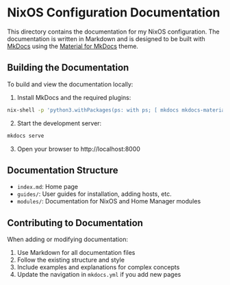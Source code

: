 # NixOS Configuration Documentation

This directory contains the documentation for my NixOS configuration. The documentation is written in Markdown and is designed to be built with [MkDocs](https://www.mkdocs.org/) using the [Material for MkDocs](https://squidfunk.github.io/mkdocs-material/) theme.

## Building the Documentation

To build and view the documentation locally:

1. Install MkDocs and the required plugins:

```bash
nix-shell -p 'python3.withPackages(ps: with ps; [ mkdocs mkdocs-material pymdown-extensions mkdocstrings ])'
```

2. Start the development server:

```bash
mkdocs serve
```

3. Open your browser to http://localhost:8000

## Documentation Structure

- `index.md`: Home page
- `guides/`: User guides for installation, adding hosts, etc.
- `modules/`: Documentation for NixOS and Home Manager modules

## Contributing to Documentation

When adding or modifying documentation:

1. Use Markdown for all documentation files
2. Follow the existing structure and style
3. Include examples and explanations for complex concepts
4. Update the navigation in `mkdocs.yml` if you add new pages
